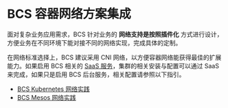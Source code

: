 # BCS 容器网络方案集成

面对复杂业务应用需求，BCS 针对业务的 **网络支持是按照插件化** 方式进行设计，方便业务在不同环境下能对接不同的网络实现，完成具体的定制。

在网络标准选择上，BCS 建议采用 CNI 网络，以方便容器网络能获得最佳的扩展能力。如果启用 BCS 相关的 [SaaS 服务](https://github.com/Tencent/bk-bcs-saas)，集群的相关安装与配置可以通过 SaaS 来完成，如果只是启用 BCS 后台服务，相关配置请参照以下指引。

* [BCS Kubernetes 网络实践](./kubernetes.md)
* [BCS Mesos 网络实践](./mesos.md)
